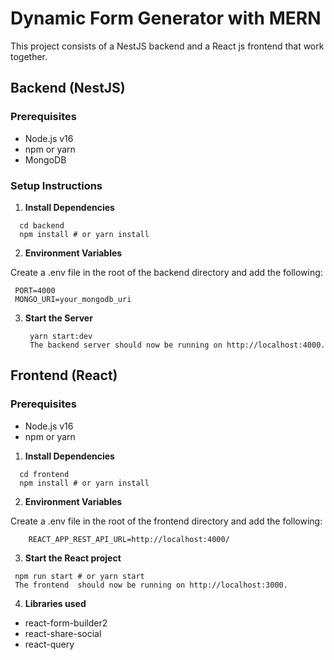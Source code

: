 # Dynamic Form Generator with MERN

This project consists of a NestJS backend and a React js frontend that work together.

## Backend (NestJS)

### Prerequisites

- Node.js v16
- npm or yarn
- MongoDB

### Setup Instructions

1. **Install Dependencies**

```
  cd backend
  npm install # or yarn install
```

2. **Environment Variables**

Create a .env file in the root of the backend directory and add the following:

```
 PORT=4000
 MONGO_URI=your_mongodb_uri
```

3. **Start the Server**

   ```
    yarn start:dev
    The backend server should now be running on http://localhost:4000.
   ```

## Frontend (React)

### Prerequisites

- Node.js v16
- npm or yarn

1. **Install Dependencies**

```
  cd frontend
  npm install # or yarn install
```

2. **Environment Variables**

Create a .env file in the root of the frontend directory and add the following:

```
    REACT_APP_REST_API_URL=http://localhost:4000/
```

3. **Start the React project**

```
 npm run start # or yarn start
 The frontend  should now be running on http://localhost:3000.
```

4. **Libraries used**

- react-form-builder2
- react-share-social
- react-query
